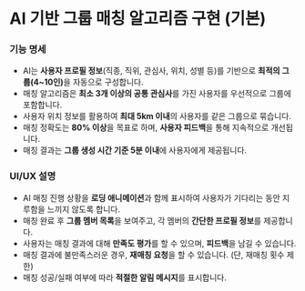 # AI 기반 그룹 매칭 알고리즘 구현 (기본)

<div>
  <h3>기능 명세</h3>
  <ul>
    <li>AI는 <strong>사용자 프로필 정보</strong>(직종, 직위, 관심사, 위치, 성별 등)를 기반으로 <strong>최적의 그룹(4~10인)</strong>을 자동으로 구성합니다.</li>
    <li>매칭 알고리즘은 <strong>최소 3개 이상의 공통 관심사</strong>를 가진 사용자를 우선적으로 그룹에 포함합니다.</li>
    <li>사용자 위치 정보를 활용하여 <strong>최대 5km 이내</strong>의 사용자를 같은 그룹으로 묶습니다.</li>
    <li>매칭 정확도는 <strong>80% 이상</strong>을 목표로 하며, <strong>사용자 피드백</strong>을 통해 지속적으로 개선됩니다.</li>
    <li>매칭 결과는 <strong>그룹 생성 시간 기준 5분 이내</strong>에 사용자에게 제공됩니다.</li>
  </ul>
  <h3>UI/UX 설명</h3>
  <ul>
    <li>AI 매칭 진행 상황을 <strong>로딩 애니메이션</strong>과 함께 표시하여 사용자가 기다리는 동안 지루함을 느끼지 않도록 합니다.</li>
    <li>매칭 완료 후 <strong>그룹 멤버 목록</strong>을 보여주고, 각 멤버의 <strong>간단한 프로필 정보</strong>를 제공합니다.</li>
    <li>사용자는 매칭 결과에 대해 <strong>만족도 평가</strong>를 할 수 있으며, <strong>피드백</strong>을 남길 수 있습니다.</li>
    <li>매칭 결과에 불만족스러운 경우, <strong>재매칭 요청</strong>을 할 수 있습니다. (단, 재매칭 횟수 제한)</li>
    <li>매칭 성공/실패 여부에 따라 <strong>적절한 알림 메시지</strong>를 표시합니다.</li>
  </ul>
</div>